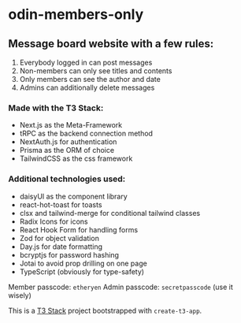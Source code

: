 # odin-members-only

## Message board website with a few rules:

1. Everybody logged in can post messages
2. Non-members can only see titles and contents
3. Only members can see the author and date
4. Admins can additionally delete messages

### Made with the T3 Stack:

- Next.js as the Meta-Framework
- tRPC as the backend connection method
- NextAuth.js for authentication
- Prisma as the ORM of choice
- TailwindCSS as the css framework

### Additional technologies used:

- daisyUI as the component library
- react-hot-toast for toasts
- clsx and tailwind-merge for conditional tailwind classes
- Radix Icons for icons
- React Hook Form for handling forms
- Zod for object validation
- Day.js for date formatting
- bcryptjs for password hashing
- Jotai to avoid prop drilling on one page
- TypeScript (obviously for type-safety)

Member passcode: `etheryen`
Admin passcode: `secretpasscode` (use it wisely)

This is a [T3 Stack](https://create.t3.gg/) project bootstrapped with `create-t3-app`.
